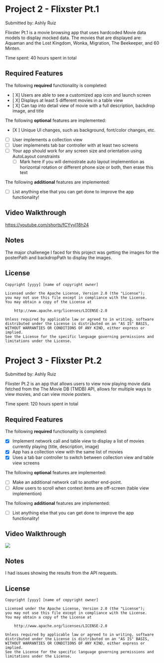 # Project 2 - Flixster Pt.1

Submitted by: Ashly Ruiz

Flixster Pt.1 is a movie browsing app that uses hardcoded Movie data models to display mocked data. The movies that are displayed are: Aquaman and the Lost Kingdom, Wonka, Migration, The Beekeeper, and 60 Minten.

Time spent: 40 hours spent in total

## Required Features

The following **required** functionality is completed:

- [ X] Users are able to see a customized app icon and launch screen
- [ X] Displays at least 5 different movies in a table view
- [ X] Can tap into detail view of movie with a full description, backdrop image, and title
 
The following **optional** features are implemented:

- [X ] Unique UI changes, such as background, font/color changes, etc.
- [ ] User implements a collection view
- [ ] User implemenets tab bar controller with at least two screens
- [ ] Your app should work for any screen size and orientation using AutoLayout constraints
  - [ ] Mark here if you will demostrate auto layout implemention as horizontal rotation or different phone size or both, then erase this text

The following **additional** features are implemented:

- [ ] List anything else that you can get done to improve the app functionality!

## Video Walkthrough

https://youtube.com/shorts/fCYyyI18h24

## Notes

The major challenege I faced for this project was getting the images for the posterPath and backdropPath to display the images.

## License

    Copyright [yyyy] [name of copyright owner]

    Licensed under the Apache License, Version 2.0 (the "License");
    you may not use this file except in compliance with the License.
    You may obtain a copy of the License at

        http://www.apache.org/licenses/LICENSE-2.0

    Unless required by applicable law or agreed to in writing, software
    distributed under the License is distributed on an "AS IS" BASIS,
    WITHOUT WARRANTIES OR CONDITIONS OF ANY KIND, either express or implied.
    See the License for the specific language governing permissions and
    limitations under the License.
    
 # Project 3 - Flixster Pt.2

Submitted by: Ashly Ruiz

Flixster Pt.2 is an app that allows users to view now playing movie data fetched from the The Movie DB (TMDB) API, allows for multiple ways to view movies, and can view movie posters.

Time spent: 120 hours spent in total

## Required Features

The following **required** functionality is completed:

- [X] Implement network call and table view to display a list of movies currently playing (title, description, image)
- [X] App has a collection view with the same list of movies
- [X] Uses a tab bar controller to switch between collection view and table view screens
 
The following **optional** features are implemented:

- [ ] Make an additional network call to another end-point.	
- [ ] Allow users to scroll when context items are off-screen (table view implemention)

The following **additional** features are implemented:

- [ ] List anything else that you can get done to improve the app functionality!

## Video Walkthrough

<div>
    <a href="https://www.loom.com/share/da4e5f8d66c14d4bb4a985f346b7478a">
    </a>
    <a href="https://www.loom.com/share/da4e5f8d66c14d4bb4a985f346b7478a">
      <img style="max-width:300px;" src="https://cdn.loom.com/sessions/thumbnails/da4e5f8d66c14d4bb4a985f346b7478a-with-play.gif">
    </a>
  </div>

## Notes

I had issues showing the results from the API requests.

## License

    Copyright [yyyy] [name of copyright owner]

    Licensed under the Apache License, Version 2.0 (the "License");
    you may not use this file except in compliance with the License.
    You may obtain a copy of the License at

        http://www.apache.org/licenses/LICENSE-2.0

    Unless required by applicable law or agreed to in writing, software
    distributed under the License is distributed on an "AS IS" BASIS,
    WITHOUT WARRANTIES OR CONDITIONS OF ANY KIND, either express or implied.
    See the License for the specific language governing permissions and
    limitations under the License.
